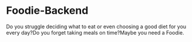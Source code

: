 # Foodie-Backend
Do you struggle deciding what to eat or even choosing a good diet for you every day?Do you forget taking meals on time?Maybe you need a Foodie.
